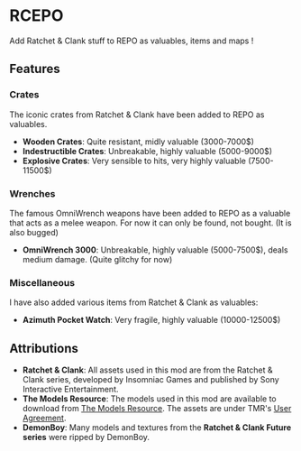 # RCEPO
Add Ratchet & Clank stuff to REPO as valuables, items and maps !

## Features

### Crates

The iconic crates from Ratchet & Clank have been added to REPO as valuables.
- **Wooden Crates**: Quite resistant, midly valuable (3000-7000$)
- **Indestructible Crates**: Unbreakable, highly valuable (5000-9000$)
- **Explosive Crates**: Very sensible to hits, very highly valuable (7500-11500$)

### Wrenches

The famous OmniWrench weapons have been added to REPO as a valuable that acts as a melee weapon. For now it can only be found, not bought. (It is also bugged)
- **OmniWrench 3000**: Unbreakable, highly valuable (5000-7500$), deals medium damage. (Quite glitchy for now)

### Miscellaneous

I have also added various items from Ratchet & Clank as valuables:
- **Azimuth Pocket Watch**: Very fragile, highly valuable (10000-12500$)

## Attributions

- **Ratchet & Clank**: All assets used in this mod are from the Ratchet & Clank series, developed by Insomniac Games and published by Sony Interactive Entertainment.
- **The Models Resource**: The models used in this mod are available to download from [The Models Resource](https://www.models-resource.com/). The assets are under TMR's [User Agreement](https://www.models-resource.com/page/agreement/).
- **DemonBoy**: Many models and textures from the **Ratchet & Clank Future series** were ripped by DemonBoy.
